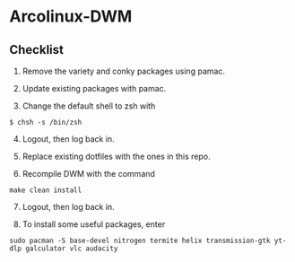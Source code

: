 # Arcolinux-DWM

## Checklist

1. Remove the variety and conky packages using pamac. 

2. Update existing packages with pamac.

3. Change the default shell to zsh with

```
$ chsh -s /bin/zsh
```

4. Logout, then log back in.

5. Replace existing dotfiles with the ones in this repo.

6. Recompile DWM with the command

```
make clean install
```

7. Logout, then log back in.

8. To install some useful packages, enter

```
sudo pacman -S base-devel nitrogen termite helix transmission-gtk yt-dlp galculator vlc audacity
```
